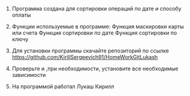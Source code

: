 1. Программа создана для сортировки операций по дате и способу оплаты

2. Функции используемые в программе:
   Функция маскировки карты или счета
   Функция сортировки по дате
   Функция сортировки по ключу

3. Для установки программы скачайте репозиторий по ссылке
   https://github.com/KirillSergeevich91/HomeWorkGitLukash

4. Проверьте и ,при необходимости, установите все необходимые зависимости

5. На программой работал
   Лукаш Кирилл
